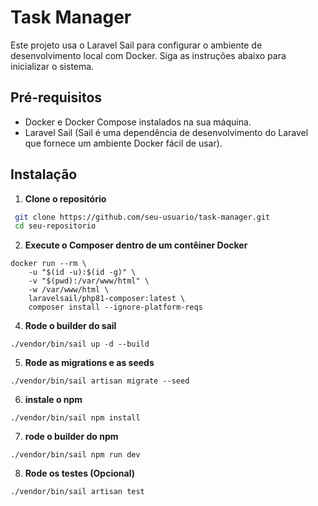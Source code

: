 
# Task Manager

Este projeto usa o Laravel Sail para configurar o ambiente de desenvolvimento local com Docker. Siga as instruções abaixo para inicializar o sistema.

## Pré-requisitos

- Docker e Docker Compose instalados na sua máquina.
- Laravel Sail (Sail é uma dependência de desenvolvimento do Laravel que fornece um ambiente Docker fácil de usar).

## Instalação

1. **Clone o repositório**

  ```bash
   git clone https://github.com/seu-usuario/task-manager.git
   cd seu-repositorio
  ``` 

2. **Execute o Composer dentro de um contêiner Docker**

```
docker run --rm \
    -u "$(id -u):$(id -g)" \
    -v "$(pwd):/var/www/html" \
    -w /var/www/html \
    laravelsail/php81-composer:latest \
    composer install --ignore-platform-reqs
```

4. **Rode o builder do sail**

```
./vendor/bin/sail up -d --build
```

5. **Rode as migrations e as seeds**
```
./vendor/bin/sail artisan migrate --seed
```

6. **instale o npm**
```
./vendor/bin/sail npm install
```

7. **rode o builder do npm**
```
./vendor/bin/sail npm run dev
```

8. **Rode os testes (Opcional)**
```
./vendor/bin/sail artisan test
```
